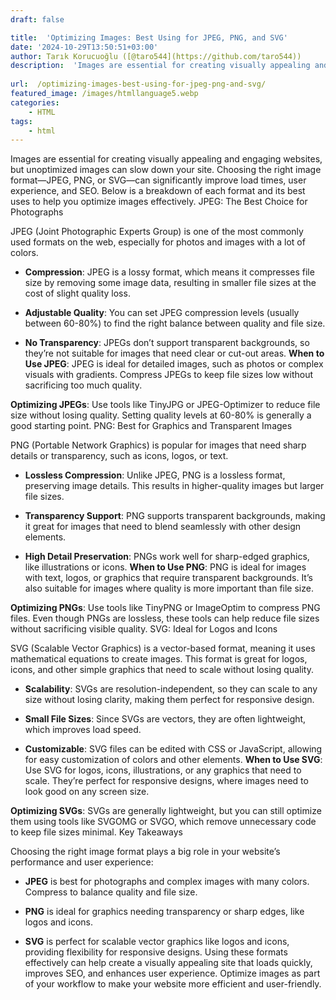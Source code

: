 ```yaml
---
draft: false

title:  'Optimizing Images: Best Using for JPEG, PNG, and SVG'
date: '2024-10-29T13:50:51+03:00'
author: Tarık Korucuoğlu ([@taro544](https://github.com/taro544))
description:  'Images are essential for creating visually appealing and engaging websites, but unoptimized images can slow down your site.' 
 
url:  /optimizing-images-best-using-for-jpeg-png-and-svg/
featured_image: /images/htmllanguage5.webp
categories:
    - HTML
tags:
    - html
---
```

Images are essential for creating visually appealing and engaging websites, but unoptimized images can slow down your site. Choosing the right image format—JPEG, PNG, or SVG—can significantly improve load times, user experience, and SEO. Below is a breakdown of each format and its best uses to help you optimize images effectively.
JPEG: The Best Choice for Photographs

JPEG (Joint Photographic Experts Group) is one of the most commonly used formats on the web, especially for photos and images with a lot of colors.
* **Compression**: JPEG is a lossy format, which means it compresses file size by removing some image data, resulting in smaller file sizes at the cost of slight quality loss.

* **Adjustable Quality**: You can set JPEG compression levels (usually between 60-80%) to find the right balance between quality and file size.

* **No Transparency**: JPEGs don’t support transparent backgrounds, so they’re not suitable for images that need clear or cut-out areas.
**When to Use JPEG**: JPEG is ideal for detailed images, such as photos or complex visuals with gradients. Compress JPEGs to keep file sizes low without sacrificing too much quality.

**Optimizing JPEGs**: Use tools like TinyJPG or JPEG-Optimizer to reduce file size without losing quality. Setting quality levels at 60-80% is generally a good starting point.
PNG: Best for Graphics and Transparent Images

PNG (Portable Network Graphics) is popular for images that need sharp details or transparency, such as icons, logos, or text.
* **Lossless Compression**: Unlike JPEG, PNG is a lossless format, preserving image details. This results in higher-quality images but larger file sizes.

* **Transparency Support**: PNG supports transparent backgrounds, making it great for images that need to blend seamlessly with other design elements.

* **High Detail Preservation**: PNGs work well for sharp-edged graphics, like illustrations or icons.
**When to Use PNG**: PNG is ideal for images with text, logos, or graphics that require transparent backgrounds. It’s also suitable for images where quality is more important than file size.

**Optimizing PNGs**: Use tools like TinyPNG or ImageOptim to compress PNG files. Even though PNGs are lossless, these tools can help reduce file sizes without sacrificing visible quality.
SVG: Ideal for Logos and Icons

SVG (Scalable Vector Graphics) is a vector-based format, meaning it uses mathematical equations to create images. This format is great for logos, icons, and other simple graphics that need to scale without losing quality.
* **Scalability**: SVGs are resolution-independent, so they can scale to any size without losing clarity, making them perfect for responsive design.

* **Small File Sizes**: Since SVGs are vectors, they are often lightweight, which improves load speed.

* **Customizable**: SVG files can be edited with CSS or JavaScript, allowing for easy customization of colors and other elements.
**When to Use SVG**: Use SVG for logos, icons, illustrations, or any graphics that need to scale. They’re perfect for responsive designs, where images need to look good on any screen size.

**Optimizing SVGs**: SVGs are generally lightweight, but you can still optimize them using tools like SVGOMG or SVGO, which remove unnecessary code to keep file sizes minimal.
Key Takeaways

Choosing the right image format plays a big role in your website’s performance and user experience:
* **JPEG** is best for photographs and complex images with many colors. Compress to balance quality and file size.

* **PNG** is ideal for graphics needing transparency or sharp edges, like logos and icons.

* **SVG** is perfect for scalable vector graphics like logos and icons, providing flexibility for responsive designs.
Using these formats effectively can help create a visually appealing site that loads quickly, improves SEO, and enhances user experience. Optimize images as part of your workflow to make your website more efficient and user-friendly.
